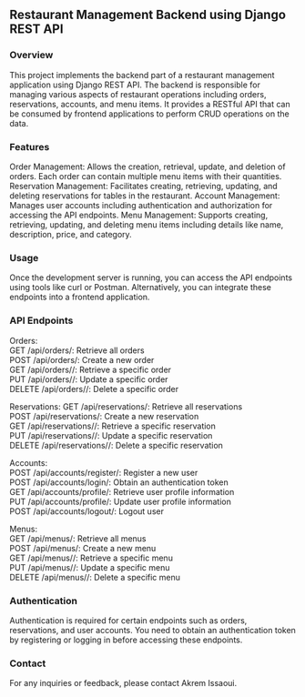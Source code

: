 ## Restaurant Management Backend using Django REST API

### Overview
This project implements the backend part of a restaurant management application using Django REST API. The backend is responsible for managing various aspects of restaurant operations including orders, reservations, accounts, and menu items. It provides a RESTful API that can be consumed by frontend applications to perform CRUD operations on the data.

### Features
Order Management: 
Allows the creation, retrieval, update, and deletion of orders. Each order can contain multiple menu items with their quantities.
Reservation Management: 
Facilitates creating, retrieving, updating, and deleting reservations for tables in the restaurant.
Account Management: 
Manages user accounts including authentication and authorization for accessing the API endpoints.
Menu Management: 
Supports creating, retrieving, updating, and deleting menu items including details like name, description, price, and category.

### Usage
Once the development server is running, you can access the API endpoints using tools like curl or Postman. Alternatively, you can integrate these endpoints into a frontend application.

### API Endpoints
Orders:\
GET /api/orders/: Retrieve all orders\
POST /api/orders/: Create a new order\
GET /api/orders/<id>/: Retrieve a specific order\
PUT /api/orders/<id>/: Update a specific order\
DELETE /api/orders/<id>/: Delete a specific order

Reservations:
GET /api/reservations/: Retrieve all reservations\
POST /api/reservations/: Create a new reservation\
GET /api/reservations/<id>/: Retrieve a specific reservation\
PUT /api/reservations/<id>/: Update a specific reservation\
DELETE /api/reservations/<id>/: Delete a specific reservation

Accounts:\
POST /api/accounts/register/: Register a new user\
POST /api/accounts/login/: Obtain an authentication token\
GET /api/accounts/profile/: Retrieve user profile information\
PUT /api/accounts/profile/: Update user profile information\
POST /api/accounts/logout/: Logout user

Menus:\
GET /api/menus/: Retrieve all menus\
POST /api/menus/: Create a new menu\
GET /api/menus/<id>/: Retrieve a specific menu\
PUT /api/menus/<id>/: Update a specific menu\
DELETE /api/menus/<id>/: Delete a specific menu

### Authentication
Authentication is required for certain endpoints such as orders, reservations, and user accounts. You need to obtain an authentication token by registering or logging in before accessing these endpoints.

### Contact
For any inquiries or feedback, please contact Akrem Issaoui.
